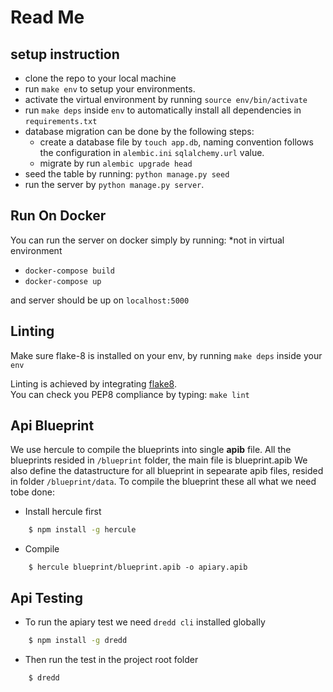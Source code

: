 # Read Me

## setup instruction 

- clone the repo to your local machine
- run `make env` to setup your environments.
- activate the virtual environment by running `source env/bin/activate`
- run `make deps` inside `env` to automatically install all dependencies in `requirements.txt`
- database migration can be done by the following steps:
	- create a database file by `touch app.db`, naming convention follows the configuration in `alembic.ini` `sqlalchemy.url` value.
	- migrate by run `alembic upgrade head`
- seed the table by running:
	`python manage.py seed`
- run the server by `python manage.py server`.

## Run On Docker

You can run the server on docker simply by running:
*not in virtual environment

- `docker-compose build`
- `docker-compose up` 

and server should be up on `localhost:5000`

## Linting

Make sure flake-8 is installed on your env, by running `make deps` inside your `env`

Linting is achieved by integrating [flake8](http://flake8.pycqa.org). <br>
You can check you PEP8 compliance by typing: `make lint`

## Api Blueprint

We use hercule to compile the blueprints into single **apib** file.
All the blueprints resided in ```/blueprint``` folder, the main file is blueprint.apib
We also define the datastructure for all blueprint in sepearate apib files, resided in folder ```/blueprint/data```. To compile the blueprint these all what we need tobe done:

- Install hercule first

```sh
	$ npm install -g hercule
```

- Compile
```
	$ hercule blueprint/blueprint.apib -o apiary.apib
```

## Api Testing

-  To run the apiary test we need ```dredd cli``` installed globally

```sh
	$ npm install -g dredd
```

- Then run the test in the project root folder

```sh
	$ dredd
```

